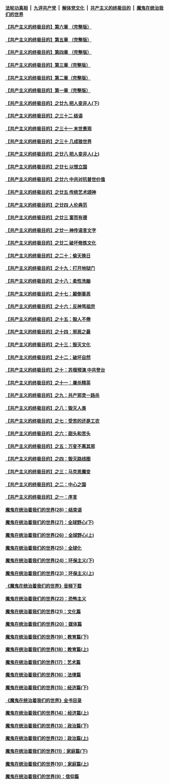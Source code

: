 ####  [法轮功真相](../../../../basic/blob/master/README.md?t=04061501) &nbsp;|&nbsp; [九评共产党](../../../../9ping.md/blob/master/README.md?t=04061501) &nbsp;|&nbsp; [解体党文化](../../../../jtdwh.md/blob/master/README.md?t=04061501)  &nbsp;|&nbsp; [共产主义的终极目的](../../../../gczydzjmd.md/blob/master/README.md?t=04061501) &nbsp;|&nbsp; [魔鬼在统治我们的世界](../../../../mgztzwmdsj.md/blob/master/README.md?t=04061501) 

#### [【共产主义的终极目的】第六章 （完整版）](../pages/nsc422/n11428913.md?t=04061501) 

#### [【共产主义的终极目的】第五章 （完整版）](../pages/nsc422/n11428912.md?t=04061501) 

#### [【共产主义的终极目的】第四章 （完整版）](../pages/nsc422/n11428907.md?t=04061501) 

#### [【共产主义的终极目的】第三章（完整版）](../pages/nsc422/n11428848.md?t=04061501) 

#### [【共产主义的终极目的】第二章（完整版）](../pages/nsc422/n11428831.md?t=04061501) 

#### [【共产主义的终极目的】第一章（完整版）](../pages/nsc422/n11417651.md?t=04061501) 

#### [【共产主义的终极目的】之廿九 把人变非人(下)](../pages/nsc422/n11344140.md?t=04061501) 

#### [【共产主义的终极目的】之三十二 结语](../pages/nsc422/n11360535.md?t=04061501) 

#### [【共产主义的终极目的】之三十一 末世景观](../pages/nsc422/n11351129.md?t=04061501) 

#### [【共产主义的终极目的】之三十 几成狼世界](../pages/nsc422/n11348280.md?t=04061501) 

#### [【共产主义的终极目的】之廿八 把人变非人(上)](../pages/nsc422/n11340492.md?t=04061501) 

#### [【共产主义的终极目的】之廿七 以恨立国](../pages/nsc422/n11336944.md?t=04061501) 

#### [【共产主义的终极目的】之廿六 中共对抗普世价值](../pages/nsc422/n11324785.md?t=04061501) 

#### [【共产主义的终极目的】之廿五 传统艺术颂神](../pages/nsc422/n11296396.md?t=04061501) 

#### [【共产主义的终极目的】之廿四 人伦典范](../pages/nsc422/n11296397.md?t=04061501) 

#### [【共产主义的终极目的】之廿三 富而有德](../pages/nsc422/n11283598.md?t=04061501) 

#### [【共产主义的终极目的】之廿一 神传语言文字](../pages/nsc422/n11263265.md?t=04061501) 

#### [【共产主义的终极目的】之廿二 破坏修炼文化](../pages/nsc422/n11245728.md?t=04061501) 

#### [【共产主义的终极目的】之二十：偷天换日](../pages/nsc422/n11238846.md?t=04061501) 

#### [【共产主义的终极目的】之十九：打开地狱门](../pages/nsc422/n11206376.md?t=04061501) 

#### [【共产主义的终极目的】之十八：柔性洗脑](../pages/nsc422/n11199994.md?t=04061501) 

#### [【共产主义的终极目的】之十七：颠倒善恶](../pages/nsc422/n11179782.md?t=04061501) 

#### [【共产主义的终极目的】之十六：反神骂祖宗](../pages/nsc422/n11166798.md?t=04061501) 

#### [【共产主义的终极目的】之十五：毁人不倦](../pages/nsc422/n11166792.md?t=04061501) 

#### [【共产主义的终极目的】之十四：邪恶之最](../pages/nsc422/n11150249.md?t=04061501) 

#### [【共产主义的终极目的】之十三：毁灭文化](../pages/nsc422/n11135227.md?t=04061501) 

#### [【共产主义的终极目的】之十二：破坏自然](../pages/nsc422/n11135214.md?t=04061501) 

#### [【共产主义的终极目的】之十：苏俄预演 中共登台](../pages/nsc422/n11118424.md?t=04061501) 

#### [【共产主义的终极目的】之十一：屠杀精英](../pages/nsc422/n11118442.md?t=04061501) 

#### [【共产主义的终极目的】之九：共产邪灵一路杀](../pages/nsc422/n11114139.md?t=04061501) 

#### [【共产主义的终极目的】之八：毁灭人类](../pages/nsc422/n11108503.md?t=04061501) 

#### [【共产主义的终极目的】之七：受苦的还是工农](../pages/nsc422/n11101809.md?t=04061501) 

#### [【共产主义的终极目的】之六：甜头和苦头](../pages/nsc422/n11096971.md?t=04061501) 

#### [【共产主义的终极目的】之五：万变不离其邪](../pages/nsc422/n11091285.md?t=04061501) 

#### [【共产主义的终极目的】之四：毁灭路线图](../pages/nsc422/n11086284.md?t=04061501) 

#### [【共产主义的终极目的】之三：马克思魔变](../pages/nsc422/n11061941.md?t=04061501) 

#### [【共产主义的终极目的】之二：中心之国](../pages/nsc422/n11047728.md?t=04061501) 

#### [【共产主义的终极目的】之一：序言](../pages/nsc422/n11086077.md?t=04061501) 

#### [魔鬼在统治着我们的世界(28)：结束语](../pages/nsc422/n10936246.md?t=04061501) 

#### [魔鬼在统治着我们的世界(27)：全球野心(下)](../pages/nsc422/n10928319.md?t=04061501) 

#### [魔鬼在统治着我们的世界(26)：全球野心(上)](../pages/nsc422/n10900318.md?t=04061501) 

#### [魔鬼在统治着我们的世界(25)：全球化](../pages/nsc422/n10788205.md?t=04061501) 

#### [魔鬼在统治着我们的世界(24)：环保主义(下)](../pages/nsc422/n10695307.md?t=04061501) 

#### [魔鬼在统治着我们的世界(23)：环保主义(上)](../pages/nsc422/n10688613.md?t=04061501) 

#### [《魔鬼在统治着我们的世界》音频下载](../pages/nsc422/n10635553.md?t=04061501) 

#### [魔鬼在统治着我们的世界(22)：恐怖主义](../pages/nsc422/n10614727.md?t=04061501) 

#### [魔鬼在统治着我们的世界(21)：文化篇](../pages/nsc422/n10597706.md?t=04061501) 

#### [魔鬼在统治着我们的世界(20)：媒体篇](../pages/nsc422/n10586579.md?t=04061501) 

#### [魔鬼在统治着我们的世界(19)：教育篇(下)](../pages/nsc422/n10564808.md?t=04061501) 

#### [魔鬼在统治着我们的世界(18)：教育篇(上)](../pages/nsc422/n10526970.md?t=04061501) 

#### [魔鬼在统治着我们的世界(17)：艺术篇](../pages/nsc422/n10499093.md?t=04061501) 

#### [魔鬼在统治着我们的世界(16)：法律篇](../pages/nsc422/n10485969.md?t=04061501) 

#### [魔鬼在统治着我们的世界(15)：经济篇(下)](../pages/nsc422/n10469975.md?t=04061501) 

#### [《魔鬼在统治着我们的世界》全书目录](../pages/nsc422/n10464261.md?t=04061501) 

#### [魔鬼在统治着我们的世界(14)：经济篇(上)](../pages/nsc422/n10457370.md?t=04061501) 

#### [魔鬼在统治着我们的世界(13)：政治篇(下)](../pages/nsc422/n10448270.md?t=04061501) 

#### [魔鬼在统治着我们的世界(12)：政治篇(上)](../pages/nsc422/n10444576.md?t=04061501) 

#### [魔鬼在统治着我们的世界(11)：家庭篇(下)](../pages/nsc422/n10440961.md?t=04061501) 

#### [魔鬼在统治着我们的世界(10)：家庭篇(上)](../pages/nsc422/n10435448.md?t=04061501) 

#### [魔鬼在统治着我们的世界(9)：信仰篇](../pages/nsc422/n10432159.md?t=04061501) 

